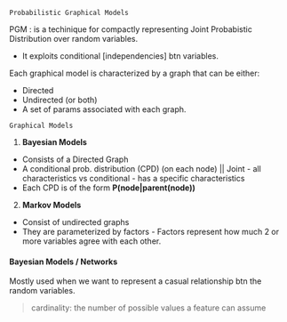`Probabilistic Graphical Models`

PGM : is a techinique for compactly representing Joint Probabistic Distribution over random variables.
* It exploits conditional [independencies] btn variables.

Each graphical model is characterized by a graph that can be either:
* Directed
* Undirected (or both)
* A set of params associated with each graph.

`Graphical Models`
1. **Bayesian Models**
* Consists of a Directed Graph
* A conditional prob. distribution (CPD) (on each node) || Joint - all characteristics vs conditional - has a specific characteristics
* Each CPD is of the form **P(node|parent(node))**

2. **Markov Models**
* Consist of undirected graphs
* They are parameterized by factors - Factors represent how much 2 or more variables agree with each other.

#### Bayesian Models / Networks
Mostly used when we want to represent a casual relationship btn the random variables.
> cardinality: the number of possible values a feature can assume




